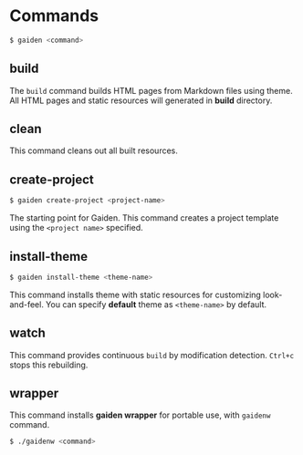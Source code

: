 Commands
========

```sh
$ gaiden <command>
```

build
-----
The `build` command builds HTML pages from Markdown files using theme. All HTML pages and static resources will generated in **build** directory.

clean
-----
This command cleans out all built resources.

create-project
--------------
```sh
$ gaiden create-project <project-name>
```
The starting point for Gaiden. This command creates a project template using the `<project name>` specified.

install-theme
-------------
```sh
$ gaiden install-theme <theme-name>
```
This command installs theme with static resources for customizing look-and-feel. You can specify **default** theme as `<theme-name>` by default.

watch
-----
This command provides continuous `build` by modification detection. `Ctrl+c` stops this rebuilding.


wrapper
-------
This command installs **gaiden wrapper** for portable use, with `gaidenw` command.

```sh
$ ./gaidenw <command>
```

